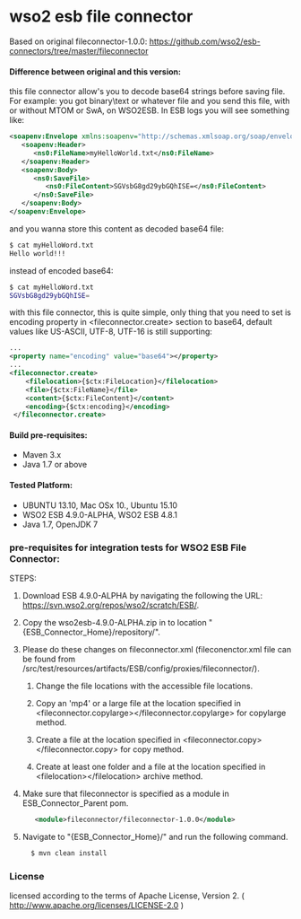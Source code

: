 # wso2 esb file connector

Based on original fileconnector-1.0.0: https://github.com/wso2/esb-connectors/tree/master/fileconnector

#### Difference between original and this version:
this file connector allow's you to decode base64 strings before saving file.
For example:
you got binary\text or whatever file and you send this file, with or without MTOM or SwA, on WSO2ESB. In ESB logs you will see something like:
```xml
<soapenv:Envelope xmlns:soapenv="http://schemas.xmlsoap.org/soap/envelope/" xmlns:ns0="http://rzrbld.ru/ns0/fakeschema/">
   <soapenv:Header>
      <ns0:FileName>myHelloWorld.txt</ns0:FileName>
   </soapenv:Header>
   <soapenv:Body>
      <ns0:SaveFile>
         <ns0:FileContent>SGVsbG8gd29ybGQhISE=</ns0:FileContent>
      </ns0:SaveFile>
   </soapenv:Body>
</soapenv:Envelope>
```
and you wanna store this content as decoded base64 file:
```sh
$ cat myHelloWord.txt
Hello world!!!
```
instead of encoded base64:
```sh
$ cat myHelloWord.txt
SGVsbG8gd29ybGQhISE=
```
with this file connector, this is quite simple, only thing that you need to set is encoding property in &lt;fileconnector.create&gt; section to base64, default values like US-ASCII, UTF-8, UTF-16 is still supporting:
```xml
...
<property name="encoding" value="base64"></property>
...
<fileconnector.create>
    <filelocation>{$ctx:FileLocation}</filelocation>
    <file>{$ctx:FileName}</file>
    <content>{$ctx:FileContent}</content>
    <encoding>{$ctx:encoding}</encoding>
 </fileconnector.create>
```



#### Build pre-requisites:
 * Maven 3.x
 * Java 1.7 or above

#### Tested Platform: 
 - UBUNTU 13.10, Mac OSx 10., Ubuntu 15.10
 - WSO2 ESB 4.9.0-ALPHA, WSO2 ESB 4.8.1
 - Java 1.7, OpenJDK 7

### pre-requisites for integration tests for WSO2 ESB File Connector:
STEPS:
1. Download ESB 4.9.0-ALPHA by navigating the following the URL: https://svn.wso2.org/repos/wso2/scratch/ESB/.

2. Copy the wso2esb-4.9.0-ALPHA.zip in to location "{ESB_Connector_Home}/repository/".

3. Please do these changes on fileconnector.xml (fileconenctor.xml file can be found from <fileconnetor>/src/test/resources/artifacts/ESB/config/proxies/fileconnector/).
    1) Change the file locations with the accessible file locations.

    2) Copy an 'mp4' or a large file at the location specified in &lt;fileconnector.copylarge&gt;&lt;/fileconnector.copylarge&gt; for copylarge method.

    3) Create a file at the location specified in &lt;fileconnector.copy&gt;&lt;/fileconnector.copy&gt; for copy method.

    3) Create at least one folder and a file at the location specified in  &lt;filelocation&gt;&lt;/filelocation&gt; archive method.

4. Make sure that fileconnector is specified as a module in ESB_Connector_Parent pom.
    ```xml
       <module>fileconnector/fileconnector-1.0.0</module>
    ```

5. Navigate to "{ESB_Connector_Home}/" and run the following command.
    ```sh
      $ mvn clean install
    ```

### License
licensed according to the terms of Apache License, Version 2. ( http://www.apache.org/licenses/LICENSE-2.0 )
